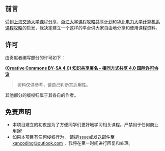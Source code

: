 ## 前言
受到[上海交通大学课程分享](https://github.com/kxxwz/SJTU-Courses)、[浙江大学课程攻略共享计划](https://github.com/QSCTech/zju-icicles)和[华北电力大学计算机系课程攻略](https://github.com/IammyselfYBX/NCEPU_CS_course)的启发，我决定建立一个这样的平台供大家自由地分享和使用课程资料。

## 许可
由贡献者编写部分的许可如下：

**[(Creative Commons BY-SA 4.0) 知识共享署名 - 相同方式共享 4.0 国际许可协议](https://creativecommons.org/licenses/by-nc-sa/4.0/deed.zh)**

> 资料仅供参考，请自己判断其适用性。

其他部分的版权归属于其各自的作者。

## 免责声明
- 本项目建立的初衷是为了方便同学们更好地学习相关课程。严禁用于任何商业用途!
- 如果本项目有任何侵权行为， 请提[Issue](https://github.com/Xancoding/ncepu-course/issues)或发送邮件至 xancoding@outlook.com ，我将在第一时间进行回复和处理。

